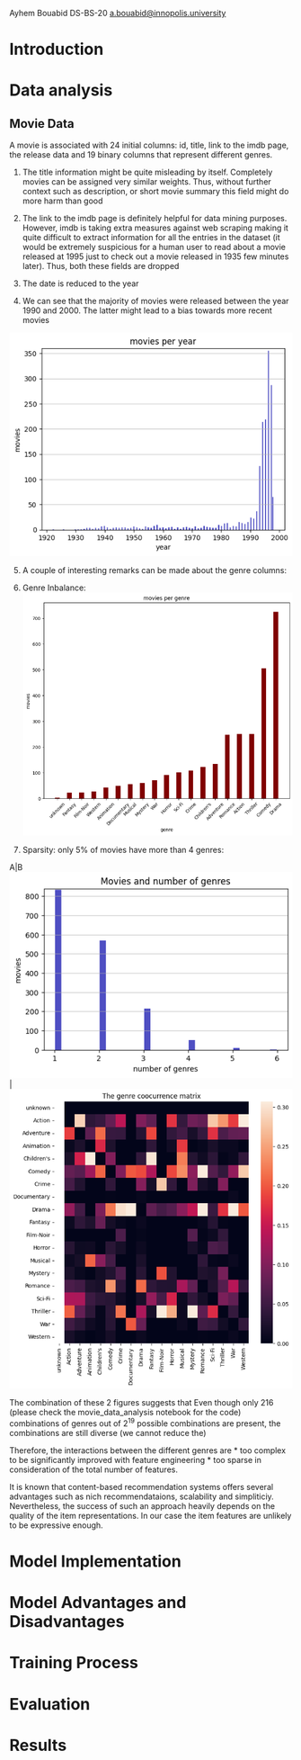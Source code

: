 Ayhem Bouabid DS-BS-20
a.bouabid@innopolis.university

# Introduction

# Data analysis
## Movie Data
A movie is associated with 24 initial columns: id, title, link to the imdb page, the release data and 19 binary columns that represent different genres.

1. The title information might be quite misleading by itself. Completely movies can be assigned very similar weights. Thus, without further context such as description, or short movie summary this field might do more harm than good

2. The link to the imdb page is definitely helpful for data mining purposes. However, imdb is taking extra measures against web scraping making it quite difficult to extract information for all the entries in the dataset (it would be extremely suspicious for a human user to read about a movie released at 1995 just to check out a movie released in 1935 few minutes later). Thus, both these fields are dropped

3. The date is reduced to the year

4. We can see that the majority of movies were released between the year 1990 and 2000. The latter might lead to a bias towards more recent movies

![movies_per_year](./figures/movie_per_year.png)


5. A couple of interesting remarks can be made about the genre columns: 

1. Genre Inbalance: 
![movie_per_genre](./figures/movie_per_genre.png)

2. Sparsity: only $5\%$ of movies have more than $4$ genres:

A|B
![movie_per_genre](./figures/movies_and_num_genres.png)
 | ![alt](./figures/genre_heatmap.png)

The combination of these 2 figures suggests that Even though only 216 (please check the movie_data_analysis notebook for the code) combinations of genres out of $2^{19}$ possible combinations are present, the combinations are still diverse (we cannot reduce the)

Therefore, the interactions between the different genres are
    * too complex to be significantly improved with feature engineering
    * too sparse in consideration of the total number of features.

It is known that content-based recommendation systems offers several advantages such as nich recommendataions, scalability and simpliticiy. Nevertheless, the success of such an approach heavily depends on the quality of the item representations. In our case the item features are unlikely to be expressive enough.



# Model Implementation

# Model Advantages and Disadvantages

# Training Process

# Evaluation



# Results


